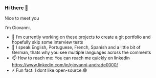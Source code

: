 ### Hi there 👋

Nice to meet you

I'm Giovanni, 

- 🔭 I’m currently working on these projects to create a git portfolio and hopefully skip some interview tests
- 💬 I speak English, Portuguese, French, Spanish and a little bit of German, thats why you see multiple languages across the comments
- 📫 How to reach me: You can reach me quickly on linkedin https://www.linkedin.com/in/giovanni-andrade0000/
- ⚡ Fun fact: I dont like open-source.😄

<!--
**alumniGiovanni/alumniGiovanni** is a ✨ _special_ ✨ repository because its `README.md` (this file) appears on your GitHub profile.

Here are some ideas to get you started:

- 🔭 I’m currently working on ...
- 🌱 I’m currently learning ...
- 👯 I’m looking to collaborate on ...
- 🤔 I’m looking for help with ...
- 💬 Ask me about ...
- 📫 How to reach me: ...
- 😄 Pronouns: ...
- ⚡ Fun fact: ...
-->
